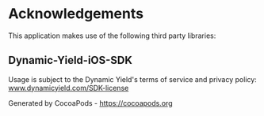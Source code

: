 # Acknowledgements
This application makes use of the following third party libraries:

## Dynamic-Yield-iOS-SDK

Usage is subject to the Dynamic Yield's terms of service and privacy policy: www.dynamicyield.com/SDK-license

Generated by CocoaPods - https://cocoapods.org
